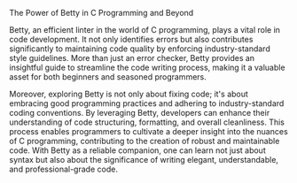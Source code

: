 The Power of Betty in C Programming and Beyond

Betty, an efficient linter in the world of C programming, plays a vital role in code development. It not only identifies errors but also contributes significantly to maintaining code quality by enforcing industry-standard style guidelines. More than just an error checker, Betty provides an insightful guide to streamline the code writing process, making it a valuable asset for both beginners and seasoned programmers.

Moreover, exploring Betty is not only about fixing code; it's about embracing good programming practices and adhering to industry-standard coding conventions. By leveraging Betty, developers can enhance their understanding of code structuring, formatting, and overall cleanliness. This process enables programmers to cultivate a deeper insight into the nuances of C programming, contributing to the creation of robust and maintainable code. With Betty as a reliable companion, one can learn not just about syntax but also about the significance of writing elegant, understandable, and professional-grade code.
